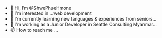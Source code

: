 - 👋 Hi, I’m @ShwePhueHmone
- 👀 I’m interested in ...web development
- 🌱 I’m currently learning new languages & experiences from seniors... 
- 💞️ I’m working as a Junior Developer in Seattle Consulting Myanmar...
- 📫 How to reach me ...

<!---
ShwePhueHmone/ShwePhueHmone is a ✨ special ✨ repository because its `README.md` (this file) appears on your GitHub profile.
You can click the Preview link to take a look at your changes.
--->
